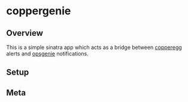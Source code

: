 # coppergenie

## Overview
This is a simple sinatra app which acts as a bridge between
[copperegg](copperegg.com) alerts and
[opsgenie](http://www.opsgenie.com/) notifications.

## Setup




## Meta

